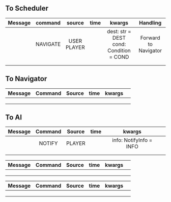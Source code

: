 ## To Scheduler
| Message |  command |    source   | time |      kwargs      |       Handling       |
|:-------:|:--------:|:-----------:|:----:|:----------------:|:--------------------:|
|         | NAVIGATE | USER<br>PLAYER |      | dest: str = DEST<br>cond: Condition = COND | Forward to Navigator |
|         |          |             |      |                  |                      |
|         |          |             |      |                  |                      |

## To Navigator
| Message | Command | Source | time | kwargs |   |
|:-------:|:-------:|:------:|:----:|:------:|:-:|
|         |         |        |      |        |   |
|         |         |        |      |        |   |
|         |         |        |      |        |   |

## To AI
| Message | Command | Source | time | kwargs |   |
|:-------:|:-------:|:------:|:----:|:------:|:-:|
|         |  NOTIFY | PLAYER |      | info: NotifyInfo = INFO |   |
|         |         |        |      |        |   |
|         |         |        |      |        |   |


| Message | Command | Source | time | kwargs |   |
|:-------:|:-------:|:------:|:----:|:------:|:-:|
|         |         |        |      |        |   |
|         |         |        |      |        |   |
|         |         |        |      |        |   |


| Message | Command | Source | time | kwargs |   |
|:-------:|:-------:|:------:|:----:|:------:|:-:|
|         |         |        |      |        |   |
|         |         |        |      |        |   |
|         |         |        |      |        |   |